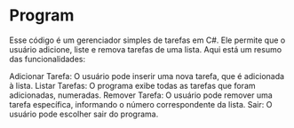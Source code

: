 # Program
Esse código é um gerenciador simples de tarefas em C#. Ele permite que o usuário adicione, liste e remova tarefas de uma lista. Aqui está um resumo das funcionalidades:

Adicionar Tarefa: O usuário pode inserir uma nova tarefa, que é adicionada à lista.
Listar Tarefas: O programa exibe todas as tarefas que foram adicionadas, numeradas.
Remover Tarefa: O usuário pode remover uma tarefa específica, informando o número correspondente da lista.
Sair: O usuário pode escolher sair do programa.

